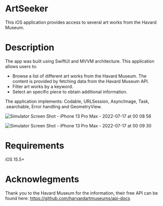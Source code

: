# ArtSeeker
This iOS application provides access to several art works from the Havard Museum.

# Description
The app was built using SwiftUI and MVVM architecture. This application allows users to:
  - Browse a list of different art works from the Havard Museum. The content is provided by fetching data from the Havard Museum API.
  - Filter art works by a keyword.
  - Select an specific piece to obtain additional information.

The application implements: Codable, URLSession, AsyncImage, Task, .searchable, Error handling and GeometryView.

![Simulator Screen Shot - iPhone 13 Pro Max - 2022-07-17 at 00 08 56](https://user-images.githubusercontent.com/70426525/179386350-bc2f75f4-095b-4444-8056-f024b345a12d.png)

![Simulator Screen Shot - iPhone 13 Pro Max - 2022-07-17 at 00 09 30](https://user-images.githubusercontent.com/70426525/179386357-14961f67-473c-4545-b243-3290cbd5a235.png)

# Requirements
iOS 15.5+

# Acknowlegments 
Thank you to the Havard Museum for the information, their free API can be found here: https://github.com/harvardartmuseums/api-docs
